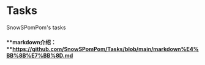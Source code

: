 # Tasks
SnowSPomPom's tasks
#### **markdown介绍：**https://github.com/SnowSPomPom/Tasks/blob/main/markdown%E4%BB%8B%E7%BB%8D.md
